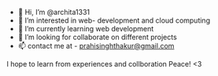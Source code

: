 - 👋 Hi, I’m @archita1331
- 👀 I’m interested in web- development and cloud computing 
- 🌱 I’m currently learning web development
- 💞️ I’m looking for collaborate on different projects
- 📫 contact me at - prahisinghthakur@gmail.com
  
I hope to learn from experiences and collboration
Peace! <3
<!---
archita1331/archita1331 is a ✨ special ✨ repository because its `README.md` (this file) appears on your GitHub profile.
You can click the Preview link to take a look at your changes.
--->

